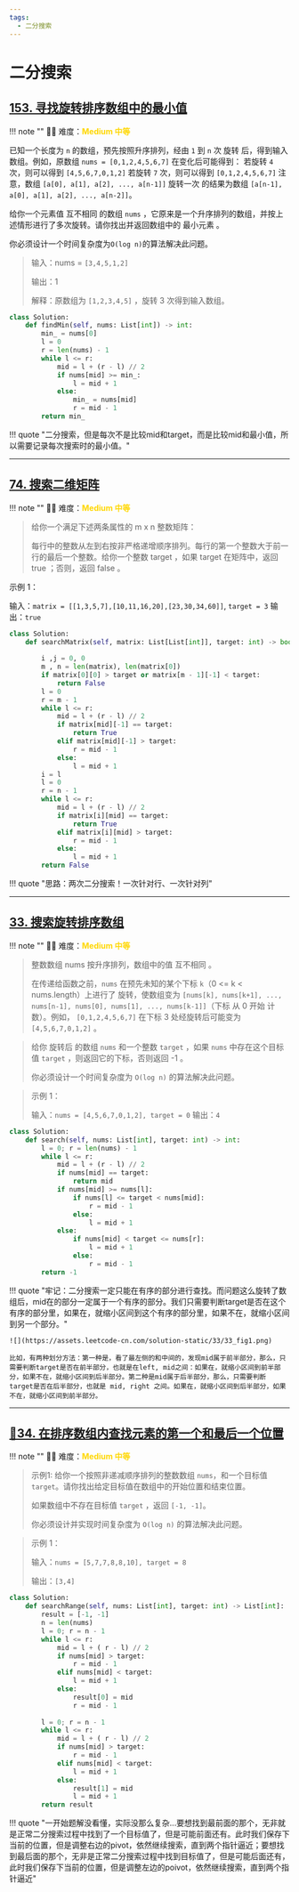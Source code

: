 ```yaml
---
tags:
  - 二分搜索
---
```


# 二分搜索

## [153. 寻找旋转排序数组中的最小值](https://leetcode.cn/problems/find-minimum-in-rotated-sorted-array/description/?envType=study-plan-v2&envId=top-100-liked)

<!-- 所有文件名必须是该题目的英文名 -->

!!! note ""
    <!-- 这里记载考察的数据结构、算法等 -->
    🔑🔑 难度：<span style = "color:gold; font-weight:bold">Medium 中等 </span>

<!-- <span style = "color:gold; font-weight:bold">Medium 中等 </span> 中等 -->
<!-- <span style = "color:crisma; font-weight:bold">High 困难</span> 困难 -->
<!-- <span style = "color:Green; font-weight:bold">Easy 简单</span> 简单 -->

<!-- 题目简介 -->

已知一个长度为 `n` 的数组，预先按照升序排列，经由 `1` 到 `n` 次 旋转 后，得到输入数组。例如，原数组 `nums = [0,1,2,4,5,6,7]` 在变化后可能得到：
若旋转 `4` 次，则可以得到 `[4,5,6,7,0,1,2]`
若旋转 `7` 次，则可以得到 `[0,1,2,4,5,6,7]`
注意，数组 `[a[0], a[1], a[2], ..., a[n-1]]` 旋转一次 的结果为数组 `[a[n-1], a[0], a[1], a[2], ..., a[n-2]]`。

给你一个元素值 互不相同 的数组 `nums` ，它原来是一个升序排列的数组，并按上述情形进行了多次旋转。请你找出并返回数组中的 最小元素 。

你必须设计一个时间复杂度为` O(log n) `的算法解决此问题。


> 输入：nums = `[3,4,5,1,2]`
> 
> 输出：1
> 
> 解释：原数组为 `[1,2,3,4,5]` ，旋转 3 次得到输入数组。
> 


```python
class Solution:
    def findMin(self, nums: List[int]) -> int:
        min_ = nums[0]
        l = 0
        r = len(nums) - 1
        while l <= r:
            mid = l + (r - l) // 2
            if nums[mid] >= min_:
                l = mid + 1
            else:
                min_ = nums[mid]
                r = mid - 1
        return min_
```

!!! quote "二分搜索，但是每次不是比较mid和target，而是比较mid和最小值，所以需要记录每次搜索时的最小值。"

----

## [74. 搜索二维矩阵](https://leetcode.cn/problems/search-a-2d-matrix/description/?envType=study-plan-v2&envId=top-100-liked)

<!-- 所有文件名必须是该题目的英文名 -->

!!! note ""
    <!-- 这里记载考察的数据结构、算法等 -->
    🔑🔑 难度：<span style = "color:gold; font-weight:bold">Medium 中等 </span>

<!-- <span style = "color:gold; font-weight:bold">Medium 中等 </span> 中等 -->
<!-- <span style = "color:crisma; font-weight:bold">High 困难</span> 困难 -->
<!-- <span style = "color:Green; font-weight:bold">Easy 简单</span> 简单 -->

<!-- 题目简介 -->

> 给你一个满足下述两条属性的 m x n 整数矩阵：
> 
> 每行中的整数从左到右按非严格递增顺序排列。每行的第一个整数大于前一行的最后一个整数。给你一个整数 target ，如果 target 在矩阵中，返回 true ；否则，返回 false 。

示例 1：

输入：`matrix = [[1,3,5,7],[10,11,16,20],[23,30,34,60]]`, `target = 3`
输出：`true`



```python
class Solution:
    def searchMatrix(self, matrix: List[List[int]], target: int) -> bool:
        
        i ,j = 0, 0
        m , n = len(matrix), len(matrix[0])
        if matrix[0][0] > target or matrix[m - 1][-1] < target:
            return False
        l = 0
        r = m - 1
        while l <= r:
            mid = l + (r - l) // 2
            if matrix[mid][-1] == target:
                return True
            elif matrix[mid][-1] > target:
                r = mid - 1
            else:
                l = mid + 1
        i = l
        l = 0
        r = n - 1
        while l <= r:
            mid = l + (r - l) // 2
            if matrix[i][mid] == target:
                return True
            elif matrix[i][mid] > target:
                r = mid - 1
            else:
                l = mid + 1
        return False

```

!!! quote "思路：两次二分搜索！一次针对行、一次针对列"


----

## [33. 搜索旋转排序数组](https://leetcode.cn/problems/search-in-rotated-sorted-array/description/)

<!-- 所有文件名必须是该题目的英文名 -->

!!! note ""
    <!-- 这里记载考察的数据结构、算法等 -->
    🔑🔑 难度：<span style = "color:gold; font-weight:bold">Medium 中等 </span>

<!-- <span style = "color:gold; font-weight:bold">Medium 中等 </span> 中等 -->
<!-- <span style = "color:crisma; font-weight:bold">High 困难</span> 困难 -->
<!-- <span style = "color:Green; font-weight:bold">Easy 简单</span> 简单 -->

<!-- 题目简介 -->

> 整数数组 nums 按升序排列，数组中的值 互不相同 。
> 
> 在传递给函数之前，`nums` 在预先未知的某个下标 `k`（0 <= k < nums.length）上进行了 旋转，使数组变为 `[nums[k], nums[k+1], ..., nums[n-1], nums[0], nums[1], ..., nums[k-1]]`（下标 从 0 开始 计数）。例如， `[0,1,2,4,5,6,7]` 在下标 3 处经旋转后可能变为 `[4,5,6,7,0,1,2]` 。

> 给你 旋转后 的数组 `nums` 和一个整数 `target` ，如果 `nums` 中存在这个目标值 `target` ，则返回它的下标，否则返回 -1 。
> 
> 你必须设计一个时间复杂度为 `O(log n)` 的算法解决此问题。

 

> 示例 1：
> 
> 输入：`nums = [4,5,6,7,0,1,2], target = 0`
> 输出：`4`


```python
class Solution:
    def search(self, nums: List[int], target: int) -> int:
        l = 0; r = len(nums) - 1
        while l <= r:
            mid = l + (r - l) // 2
            if nums[mid] == target:
                return mid 
            if nums[mid] >= nums[l]:
                if nums[l] <= target < nums[mid]:
                    r = mid - 1
                else:
                    l = mid + 1
            else:
                if nums[mid] < target <= nums[r]:
                    l = mid + 1
                else:
                    r = mid - 1
        return -1

```

!!! quote "牢记：二分搜索一定只能在有序的部分进行查找。而问题这么旋转了数组后，mid在的部分一定属于一个有序的部分。我们只需要判断target是否在这个有序的部分里，如果在，就缩小区间到这个有序的部分里，如果不在，就缩小区间到另一个部分。"

    ![](https://assets.leetcode-cn.com/solution-static/33/33_fig1.png)

    比如，有两种划分方法：第一种是，看了最左侧的和中间的，发现mid属于前半部分，那么，只需要判断target是否在前半部分，也就是在left, mid之间：如果在，就缩小区间到前半部分，如果不在，就缩小区间到后半部分。第二种是mid属于后半部分，那么，只需要判断target是否在后半部分，也就是 mid, right 之间。如果在，就缩小区间到后半部分，如果不在，就缩小区间到前半部分。

----------

## [🌟34. 在排序数组内查找元素的第一个和最后一个位置](https://leetcode.cn/problems/find-first-and-last-position-of-element-in-sorted-array/?envType=study-plan-v2&envId=top-interview-150)

<!-- 所有文件名必须是该题目的英文名 -->

!!! note ""
    <!-- 这里记载考察的数据结构、算法等 -->
    🔑🔑 难度：<span style = "color:gold; font-weight:bold">Medium 中等 </span>

<!-- <span style = "color:gold; font-weight:bold">Medium 中等 </span> 中等 -->
<!-- <span style = "color:crisma; font-weight:bold">High 困难</span> 困难 -->
<!-- <span style = "color:Green; font-weight:bold">Easy 简单</span> 简单 -->

<!-- 题目简介 -->


> 示例1:
> 给你一个按照非递减顺序排列的整数数组 `nums`，和一个目标值 `target`。请你找出给定目标值在数组中的开始位置和结束位置。
> 
> 如果数组中不存在目标值 `target` ，返回 `[-1, -1]`。
> 
> 你必须设计并实现时间复杂度为 `O(log n)` 的算法解决此问题。

> 示例 1：
> 
> 输入：`nums = [5,7,7,8,8,10], target = 8`
> 
> 输出：`[3,4]`
> 


```python
class Solution:
    def searchRange(self, nums: List[int], target: int) -> List[int]:
        result = [-1, -1]
        n = len(nums)
        l = 0; r = n - 1
        while l <= r:
            mid = l + ( r - l) // 2
            if nums[mid] > target:
                r = mid - 1
            elif nums[mid] < target:
                l = mid + 1
            else:
                result[0] = mid
                r = mid - 1
        
        l = 0; r = n - 1
        while l <= r:
            mid = l + ( r - l) // 2
            if nums[mid] > target:
                r = mid - 1
            elif nums[mid] < target:
                l = mid + 1
            else:
                result[1] = mid
                l = mid + 1
        return result


```

!!! quote "一开始题解没看懂，实际没那么复杂...要想找到最前面的那个，无非就是正常二分搜索过程中找到了一个目标值了，但是可能前面还有。此时我们保存下当前的位置，但是调整右边的pivot，依然继续搜索，直到两个指针逼近；要想找到最后面的那个，无非是正常二分搜索过程中找到目标值了，但是可能后面还有，此时我们保存下当前的位置，但是调整左边的poivot，依然继续搜索，直到两个指针逼近"
